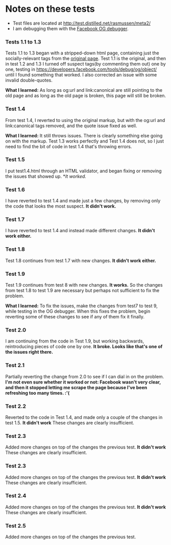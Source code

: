 # Notes on these tests #

* Test files are located at http://test.distilled.net/rasmussen/meta2/
* I am debugging them with the [Facebook OG debugger](https://developers.facebook.com/tools/debug/og/object/).

### Tests 1.1 to 1.3 ###
Tests 1.1 to 1.3 began with a stripped-down html page, containing just the socially-relevant tags from the [original page](http://www.rasmussen.edu/career-center/career-research-hub/what-career-is-right-for-me/). Test 1.1 is the original, and then in test 1.2 and 1.3 I turned off suspect  tags(by commenting them out) one by one, testing in https://developers.facebook.com/tools/debug/og/object/ until I found something that worked. I also corrected an issue with some invalid double-quotes.

**What I learned:** As long as og:url and link:canonical are still pointing to the old page and as long as the old page is broken, this page will still be broken.

### Test 1.4 ###
From test 1.4, I reverted to using the original markup, but with the og:url and link:canonical tags removed, and the quote issue fixed as well.

**What I learned:** It still throws issues. There is clearly something else going on with the markup. Test 1.3 works perfectly and Test 1.4 does not, so I just need to find the bit of code in test 1.4 that's throwing errors. 

### Test 1.5 ###
I put test1.4.html through an HTML validator, and began fixing or removing the issues that showed up. **It worked.*

### Test 1.6 ###
I have reverted to test 1.4 and made just a few changes, by removing only the code that looks the most suspect. **It didn't work.**

### Test 1.7 ###
I have reverted to test 1.4 and instead made different changes. **It didn't work either.**

### Test 1.8 ###
Test 1.8 continues from test 1.7 with new changes. **It didn't work either.**

### Test 1.9 ###
Test 1.9 continues from test 8 with new changes. **It works.** So the changes from test 1.8 to test 1.9 are necessary but perhaps not sufficient to fix the problem.

**What I learned:** To fix the issues, make the changes from test7 to test 9, while testing in the OG debugger. When this fixes the problem, begin reverting some of these changes to see if any of them fix it finally.

### Test 2.0 ###
I am continuing from the code in Test 1.9, but working backwards, reintroducing pieces of code one by one. **It broke. Looks like that's one of the issues right there.**

### Test 2.1 ###
Partially reverting the change from 2.0 to see if I can dial in on the problem. **I'm not even sure whether it worked or not: Facebook wasn't very clear, and then it stopped letting me scrape the page because I've been refreshing too many times. :'(**

### Test 2.2 ###
Reverted to the code in Test 1.4, and made only a couple of the changes in test 1.5. **It didn't work** These changes are clearly insufficient.

### Test 2.3 ###
Added more changes on top of the changes the previous test.
**It didn't work** These changes are clearly insufficient.

### Test 2.3 ###
Added more changes on top of the changes the previous test.
**It didn't work** These changes are clearly insufficient.

### Test 2.4 ###
Added more changes on top of the changes the previous test.
**It didn't work** These changes are clearly insufficient.

### Test 2.5 ###
Added more changes on top of the changes the previous test.